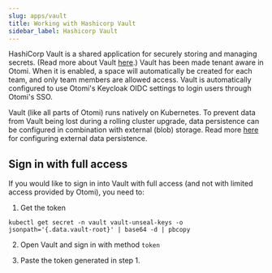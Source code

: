 ```yaml
---
slug: apps/vault
title: Working with Hashicorp Vault
sidebar_label: Hashicorp Vault
---
```


HashiCorp Vault is a shared application for securely storing and managing secrets. (Read more about Vault [here](https://www.vaultproject.io/docs/what-is-vault).) Vault has been made tenant aware in Otomi. When it is enabled, a space will automatically be created for each team, and only team members are allowed access. Vault is automatically configured to use Otomi's Keycloak OIDC settings to login users through Otomi's SSO.

Vault (like all parts of Otomi) runs natively on Kubernetes. To prevent data from Vault being lost during a rolling cluster upgrade, data persistence can be configured in combination with external (blob) storage. Read more [here](https://www.vaultproject.io/docs/configuration/storage) for configuring external data persistence.

## Sign in with full access

If you would like to sign in into Vault with full access (and not with limited access provided by Otomi), you need to:

1. Get the token

```
kubectl get secret -n vault vault-unseal-keys -o jsonpath='{.data.vault-root}' | base64 -d | pbcopy
```

2.  Open Vault and sign in with method `token`

3.  Paste the token generated in step 1.
